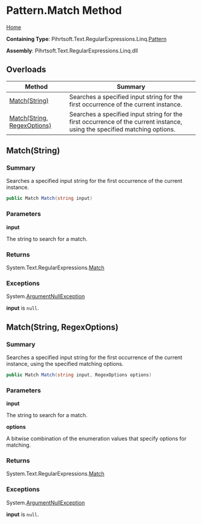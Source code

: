 # Pattern\.Match Method

[Home](../../../../../../README.md)

**Containing Type**: Pihrtsoft\.Text\.RegularExpressions\.Linq\.[Pattern](../README.md)

**Assembly**: Pihrtsoft\.Text\.RegularExpressions\.Linq\.dll

## Overloads

| Method | Summary |
| ------ | ------- |
| [Match(String)](#Pihrtsoft_Text_RegularExpressions_Linq_Pattern_Match_System_String_) | Searches a specified input string for the first occurrence of the current instance\. |
| [Match(String, RegexOptions)](#Pihrtsoft_Text_RegularExpressions_Linq_Pattern_Match_System_String_System_Text_RegularExpressions_RegexOptions_) | Searches a specified input string for the first occurrence of the current instance, using the specified matching options\. |

## Match\(String\) <a name="Pihrtsoft_Text_RegularExpressions_Linq_Pattern_Match_System_String_"></a>

### Summary

Searches a specified input string for the first occurrence of the current instance\.

```csharp
public Match Match(string input)
```

### Parameters

**input**

The string to search for a match\.

### Returns

System\.Text\.RegularExpressions\.[Match](https://docs.microsoft.com/en-us/dotnet/api/system.text.regularexpressions.match)

### Exceptions

System\.[ArgumentNullException](https://docs.microsoft.com/en-us/dotnet/api/system.argumentnullexception)

**input** is `null`\.

## Match\(String, RegexOptions\) <a name="Pihrtsoft_Text_RegularExpressions_Linq_Pattern_Match_System_String_System_Text_RegularExpressions_RegexOptions_"></a>

### Summary

Searches a specified input string for the first occurrence of the current instance, using the specified matching options\.

```csharp
public Match Match(string input, RegexOptions options)
```

### Parameters

**input**

The string to search for a match\.

**options**

A bitwise combination of the enumeration values that specify options for matching\.

### Returns

System\.Text\.RegularExpressions\.[Match](https://docs.microsoft.com/en-us/dotnet/api/system.text.regularexpressions.match)

### Exceptions

System\.[ArgumentNullException](https://docs.microsoft.com/en-us/dotnet/api/system.argumentnullexception)

**input** is `null`\.

